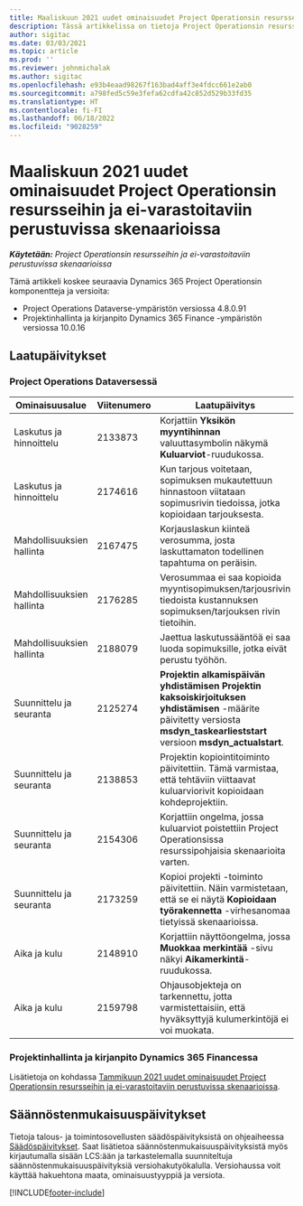 ```yaml
---
title: Maaliskuun 2021 uudet ominaisuudet Project Operationsin resursseihin ja ei-varastoitaviin perustuvissa skenaarioissa
description: Tässä artikkelissa on tietoja Project Operationsin resursseihin ja ei-varastoitaviin perustuvissa skenaarioissa maaliskuun 2021 julkaisussa saatavilla olevista laatupäivityksistä.
author: sigitac
ms.date: 03/03/2021
ms.topic: article
ms.prod: ''
ms.reviewer: johnmichalak
ms.author: sigitac
ms.openlocfilehash: e93b4eaad98267f163bad4aff3e4fdcc661e2ab0
ms.sourcegitcommit: a798fed5c59e3fefa62cdfa42c852d529b33fd35
ms.translationtype: HT
ms.contentlocale: fi-FI
ms.lasthandoff: 06/18/2022
ms.locfileid: "9028259"
---
```

# <a name="whats-new-march-2021---project-operations-for-resourcenon-stocked-based-scenarios"></a>Maaliskuun 2021 uudet ominaisuudet Project Operationsin resursseihin ja ei-varastoitaviin perustuvissa skenaarioissa

_**Käytetään:** Project Operationsin resursseihin ja ei-varastoitaviin perustuvissa skenaarioissa_

Tämä artikkeli koskee seuraavia Dynamics 365 Project Operationsin komponentteja ja versioita:

- Project Operations Dataverse-ympäristön versiossa 4.8.0.91 
- Projektinhallinta ja kirjanpito Dynamics 365 Finance -ympäristön versiossa 10.0.16 

## <a name="quality-updates"></a>Laatupäivitykset

### <a name="project-operations-on-dataverse"></a>Project Operations Dataversessä


| **Ominaisuusalue** | **Viitenumero** | **Laatupäivitys** |
| --- | --- | --- |
| Laskutus ja hinnoittelu | 2133873 | Korjattiin **Yksikön myyntihinnan** valuuttasymbolin näkymä **Kuluarviot**-ruudukossa. |
| Laskutus ja hinnoittelu | 2174616 | Kun tarjous voitetaan, sopimuksen mukautettuun hinnastoon viitataan sopimusrivin tiedoissa, jotka kopioidaan tarjouksesta. |
| Mahdollisuuksien hallinta | 2167475 | Korjauslaskun kiinteä verosumma, josta laskuttamaton todellinen tapahtuma on peräisin. |
| Mahdollisuuksien hallinta | 2176285 | Verosummaa ei saa kopioida myyntisopimuksen/tarjousrivin tiedoista kustannuksen sopimuksen/tarjouksen rivin tietoihin. |
| Mahdollisuuksien hallinta | 2188079 | Jaettua laskutussääntöä ei saa luoda sopimuksille, jotka eivät perustu työhön. |
| Suunnittelu ja seuranta | 2125274 | **Projektin alkamispäivän yhdistämisen** **Projektin kaksoiskirjoituksen yhdistämisen** -määrite päivitetty versiosta **msdyn\_taskearlieststart** versioon **msdyn\_actualstart**. |
| Suunnittelu ja seuranta | 2138853 | Projektin kopiointitoiminto päivitettiin. Tämä varmistaa, että tehtäviin viittaavat kuluarviorivit kopioidaan kohdeprojektiin. |
| Suunnittelu ja seuranta | 2154306 | Korjattiin ongelma, jossa kuluarviot poistettiin Project Operationsissa resurssipohjaisia skenaarioita varten. |
| Suunnittelu ja seuranta | 2173259 | Kopioi projekti -toiminto päivitettiin. Näin varmistetaan, että se ei näytä **Kopioidaan työrakennetta** -virhesanomaa tietyissä skenaarioissa. |
| Aika ja kulu | 2148910 | Korjattiin näyttöongelma, jossa **Muokkaa merkintää** -sivu näkyi **Aikamerkintä**-ruudukossa. |
| Aika ja kulu | 2159798 | Ohjausobjekteja on tarkennettu, jotta varmistettaisiin, että hyväksyttyjä kulumerkintöjä ei voi muokata. |

### <a name="project-management-and-accounting-on-dynamics-365-finance"></a>Projektinhallinta ja kirjanpito Dynamics 365 Financessa

Lisätietoja on kohdassa [Tammikuun 2021 uudet ominaisuudet Project Operationsin resursseihin ja ei-varastoitaviin perustuvissa skenaarioissa](whats-new-jan-2021-resource-based.md).

## <a name="regulatory-updates"></a>Säännöstenmukaisuuspäivitykset

Tietoja talous- ja toimintosovellusten säädöspäivityksistä on ohjeaiheessa [Säädöspäivitykset](/dynamics365/finance/localizations/regulatory-updates). Saat lisätietoa säännöstenmukaisuuspäivityksistä myös kirjautumalla sisään LCS:ään ja tarkastelemalla suunniteltuja säännöstenmukaisuuspäivityksiä versiohakutyökalulla. Versiohaussa voit käyttää hakuehtona maata, ominaisuustyyppiä ja versiota.


[!INCLUDE[footer-include](../includes/footer-banner.md)]